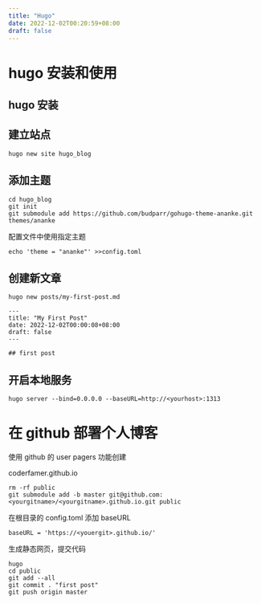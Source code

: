 ```yaml
---
title: "Hugo"
date: 2022-12-02T00:20:59+08:00
draft: false
---
```

# hugo 安装和使用

## hugo 安装

## 建立站点

```shell
hugo new site hugo_blog
```

## 添加主题 

```shell
cd hugo_blog
git init
git submodule add https://github.com/budparr/gohugo-theme-ananke.git themes/ananke
```

配置文件中使用指定主题

```shell
echo 'theme = "ananke"' >>config.toml
```

## 创建新文章

```shell
hugo new posts/my-first-post.md
```

```shell
---
title: "My First Post"
date: 2022-12-02T00:00:08+08:00
draft: false
---

## first post
```

## 开启本地服务

```shell
hugo server --bind=0.0.0.0 --baseURL=http://<yourhost>:1313
```



# 在 github 部署个人博客

使用 github 的 user pagers 功能创建 



  coderfamer.github.io

```shell
rm -rf public
git submodule add -b master git@github.com:<yourgitname>/<yourgitname>.github.io.git public
```

在根目录的 config.toml 添加 baseURL

```shell
baseURL = 'https://<youergit>.github.io/'
```

生成静态网页，提交代码

```shell
hugo 
cd public
git add --all
git commit . "first post"
git push origin master
```

